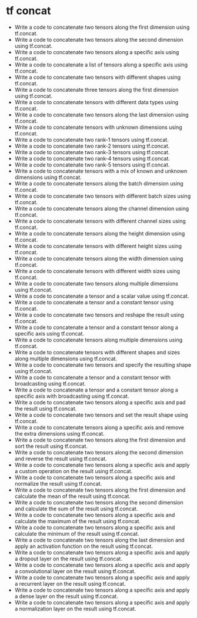 # tf concat

- Write a code to concatenate two tensors along the first dimension using tf.concat.
- Write a code to concatenate two tensors along the second dimension using tf.concat.
- Write a code to concatenate two tensors along a specific axis using tf.concat.
- Write a code to concatenate a list of tensors along a specific axis using tf.concat.
- Write a code to concatenate two tensors with different shapes using tf.concat.
- Write a code to concatenate three tensors along the first dimension using tf.concat.
- Write a code to concatenate tensors with different data types using tf.concat.
- Write a code to concatenate two tensors along the last dimension using tf.concat.
- Write a code to concatenate tensors with unknown dimensions using tf.concat.
- Write a code to concatenate two rank-1 tensors using tf.concat.
- Write a code to concatenate two rank-2 tensors using tf.concat.
- Write a code to concatenate two rank-3 tensors using tf.concat.
- Write a code to concatenate two rank-4 tensors using tf.concat.
- Write a code to concatenate two rank-5 tensors using tf.concat.
- Write a code to concatenate tensors with a mix of known and unknown dimensions using tf.concat.
- Write a code to concatenate tensors along the batch dimension using tf.concat.
- Write a code to concatenate two tensors with different batch sizes using tf.concat.
- Write a code to concatenate tensors along the channel dimension using tf.concat.
- Write a code to concatenate tensors with different channel sizes using tf.concat.
- Write a code to concatenate tensors along the height dimension using tf.concat.
- Write a code to concatenate tensors with different height sizes using tf.concat.
- Write a code to concatenate tensors along the width dimension using tf.concat.
- Write a code to concatenate tensors with different width sizes using tf.concat.
- Write a code to concatenate two tensors along multiple dimensions using tf.concat.
- Write a code to concatenate a tensor and a scalar value using tf.concat.
- Write a code to concatenate a tensor and a constant tensor using tf.concat.
- Write a code to concatenate two tensors and reshape the result using tf.concat.
- Write a code to concatenate a tensor and a constant tensor along a specific axis using tf.concat.
- Write a code to concatenate tensors along multiple dimensions using tf.concat.
- Write a code to concatenate tensors with different shapes and sizes along multiple dimensions using tf.concat.
- Write a code to concatenate two tensors and specify the resulting shape using tf.concat.
- Write a code to concatenate a tensor and a constant tensor with broadcasting using tf.concat.
- Write a code to concatenate a tensor and a constant tensor along a specific axis with broadcasting using tf.concat.
- Write a code to concatenate two tensors along a specific axis and pad the result using tf.concat.
- Write a code to concatenate two tensors and set the result shape using tf.concat.
- Write a code to concatenate tensors along a specific axis and remove the extra dimensions using tf.concat.
- Write a code to concatenate two tensors along the first dimension and sort the result using tf.concat.
- Write a code to concatenate two tensors along the second dimension and reverse the result using tf.concat.
- Write a code to concatenate two tensors along a specific axis and apply a custom operation on the result using tf.concat.
- Write a code to concatenate two tensors along a specific axis and normalize the result using tf.concat.
- Write a code to concatenate two tensors along the first dimension and calculate the mean of the result using tf.concat.
- Write a code to concatenate two tensors along the second dimension and calculate the sum of the result using tf.concat.
- Write a code to concatenate two tensors along a specific axis and calculate the maximum of the result using tf.concat.
- Write a code to concatenate two tensors along a specific axis and calculate the minimum of the result using tf.concat.
- Write a code to concatenate two tensors along the last dimension and apply an activation function on the result using tf.concat.
- Write a code to concatenate two tensors along a specific axis and apply a dropout layer on the result using tf.concat.
- Write a code to concatenate two tensors along a specific axis and apply a convolutional layer on the result using tf.concat.
- Write a code to concatenate two tensors along a specific axis and apply a recurrent layer on the result using tf.concat.
- Write a code to concatenate two tensors along a specific axis and apply a dense layer on the result using tf.concat.
- Write a code to concatenate two tensors along a specific axis and apply a normalization layer on the result using tf.concat.
